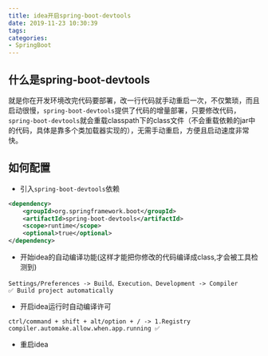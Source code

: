 ```yaml
---
title: idea开启spring-boot-devtools
date: 2019-11-23 10:30:39
tags:
categories:
- SpringBoot
---
```



## 什么是spring-boot-devtools
就是你在开发环境改完代码要部署，改一行代码就手动重启一次，不仅繁琐，而且启动很慢，`spring-boot-devtools`提供了代码的增量部署，只要修改代码，`spring-boot-devtools`就会重载classpath下的class文件（不会重载依赖的jar中的代码，具体是靠多个类加载器实现的），无需手动重启，方便且启动速度非常快。

## 如何配置
- 引入`spring-boot-devtools`依赖
```xml
<dependency>
    <groupId>org.springframework.boot</groupId>
    <artifactId>spring-boot-devtools</artifactId>
    <scope>runtime</scope>
    <optional>true</optional>
</dependency>
```

- 开始idea的自动编译功能(这样才能把你修改的代码编译成class,才会被工具检测到)
```text
Settings/Preferences -> Build、Execution、Development -> Compiler
✅ Build project automatically
```

- 开启idea运行时自动编译许可
```text
ctrl/command + shift + alt/option + / -> 1.Registry
compiler.automake.allow.when.app.running ✅
```

- 重启idea

